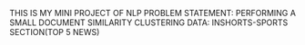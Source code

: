 THIS IS MY MINI PROJECT OF NLP
PROBLEM STATEMENT: PERFORMING A SMALL DOCUMENT SIMILARITY CLUSTERING 
DATA: INSHORTS-SPORTS SECTION(TOP 5 NEWS)

